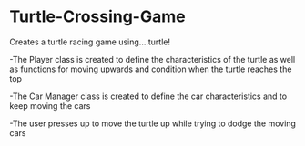 # Turtle-Crossing-Game
Creates a turtle racing game using....turtle!

-The Player class is created to define the characteristics of the turtle as well as functions for moving upwards and condition when the turtle reaches the top

-The Car Manager class is created to define the car characteristics and to keep moving the cars

-The user presses up to move the turtle up while trying to dodge the moving cars
